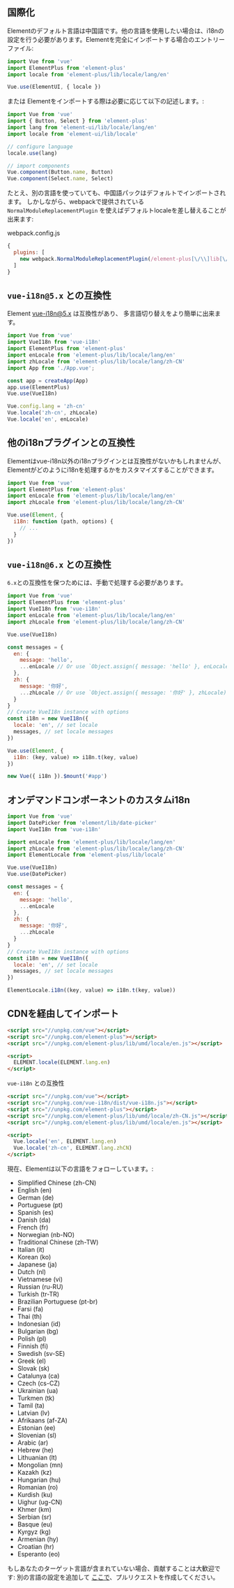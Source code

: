 ## 国際化

Elementのデフォルト言語は中国語です。他の言語を使用したい場合は、i18nの設定を行う必要があります。Elementを完全にインポートする場合のエントリーファイル:

```javascript
import Vue from 'vue'
import ElementPlus from 'element-plus'
import locale from 'element-plus/lib/locale/lang/en'

Vue.use(ElementUI, { locale })
```

または Elementをインポートする際は必要に応じて以下の記述します。:

```javascript
import Vue from 'vue'
import { Button, Select } from 'element-plus'
import lang from 'element-ui/lib/locale/lang/en'
import locale from 'element-ui/lib/locale'

// configure language
locale.use(lang)

// import components
Vue.component(Button.name, Button)
Vue.component(Select.name, Select)
```

たとえ、別の言語を使っていても、中国語パックはデフォルトでインポートされます。 しかしながら、webpackで提供されている `NormalModuleReplacementPlugin` を使えばデフォルトlocaleを差し替えることが出来ます:

webpack.config.js
```javascript
{
  plugins: [
    new webpack.NormalModuleReplacementPlugin(/element-plus[\/\\]lib[\/\\]locale[\/\\]lang[\/\\]zh-CN/, 'element-plus/lib/locale/lang/en')
  ]
}
```

## `vue-i18n@5.x` との互換性

Element  [vue-i18n@5.x](https://github.com/kazupon/vue-i18n) は互換性があり、 多言語切り替えをより簡単に出来ます。

```javascript
import Vue from 'vue'
import VueI18n from 'vue-i18n'
import ElementPlus from 'element-plus'
import enLocale from 'element-plus/lib/locale/lang/en'
import zhLocale from 'element-plus/lib/locale/lang/zh-CN'
import App from './App.vue';

const app = createApp(App)
app.use(ElementPlus)
Vue.use(VueI18n)

Vue.config.lang = 'zh-cn'
Vue.locale('zh-cn', zhLocale)
Vue.locale('en', enLocale)
```

## 他のi18nプラグインとの互換性
Elementはvue-i18n以外のi18nプラグインとは互換性がないかもしれませんが、Elementがどのようにi18nを処理するかをカスタマイズすることができます。

```javascript
import Vue from 'vue'
import ElementPlus from 'element-plus'
import enLocale from 'element-plus/lib/locale/lang/en'
import zhLocale from 'element-plus/lib/locale/lang/zh-CN'

Vue.use(Element, {
  i18n: function (path, options) {
    // ...
  }
})
```

## `vue-i18n@6.x` との互換性

`6.x`との互換性を保つためには、手動で処理する必要があります。

```javascript
import Vue from 'vue'
import ElementPlus from 'element-plus'
import VueI18n from 'vue-i18n'
import enLocale from 'element-plus/lib/locale/lang/en'
import zhLocale from 'element-plus/lib/locale/lang/zh-CN'

Vue.use(VueI18n)

const messages = {
  en: {
    message: 'hello',
    ...enLocale // Or use `Object.assign({ message: 'hello' }, enLocale)`
  },
  zh: {
    message: '你好',
    ...zhLocale // Or use `Object.assign({ message: '你好' }, zhLocale)`
  }
}
// Create VueI18n instance with options
const i18n = new VueI18n({
  locale: 'en', // set locale
  messages, // set locale messages
})

Vue.use(Element, {
  i18n: (key, value) => i18n.t(key, value)
})

new Vue({ i18n }).$mount('#app')
```

## オンデマンドコンポーネントのカスタムi18n

```js
import Vue from 'vue'
import DatePicker from 'element/lib/date-picker'
import VueI18n from 'vue-i18n'

import enLocale from 'element-plus/lib/locale/lang/en'
import zhLocale from 'element-plus/lib/locale/lang/zh-CN'
import ElementLocale from 'element-plus/lib/locale'

Vue.use(VueI18n)
Vue.use(DatePicker)

const messages = {
  en: {
    message: 'hello',
    ...enLocale
  },
  zh: {
    message: '你好',
    ...zhLocale
  }
}
// Create VueI18n instance with options
const i18n = new VueI18n({
  locale: 'en', // set locale
  messages, // set locale messages
})

ElementLocale.i18n((key, value) => i18n.t(key, value))
```

## CDNを経由してインポート

```html
<script src="//unpkg.com/vue"></script>
<script src="//unpkg.com/element-plus"></script>
<script src="//unpkg.com/element-plus/lib/umd/locale/en.js"></script>

<script>
  ELEMENT.locale(ELEMENT.lang.en)
</script>
```

`vue-i18n` との互換性

```html
<script src="//unpkg.com/vue"></script>
<script src="//unpkg.com/vue-i18n/dist/vue-i18n.js"></script>
<script src="//unpkg.com/element-plus"></script>
<script src="//unpkg.com/element-plus/lib/umd/locale/zh-CN.js"></script>
<script src="//unpkg.com/element-plus/lib/umd/locale/en.js"></script>

<script>
  Vue.locale('en', ELEMENT.lang.en)
  Vue.locale('zh-cn', ELEMENT.lang.zhCN)
</script>
```

現在、Elementは以下の言語をフォローしています。:
<ul class="language-list">
  <li>Simplified Chinese (zh-CN)</li>
  <li>English (en)</li>
  <li>German (de)</li>
  <li>Portuguese (pt)</li>
  <li>Spanish (es)</li>
  <li>Danish (da)</li>
  <li>French (fr)</li>
  <li>Norwegian (nb-NO)</li>
  <li>Traditional Chinese (zh-TW)</li>
  <li>Italian (it)</li>
  <li>Korean (ko)</li>
  <li>Japanese (ja)</li>
  <li>Dutch (nl)</li>
  <li>Vietnamese (vi)</li>
  <li>Russian (ru-RU)</li>
  <li>Turkish (tr-TR)</li>
  <li>Brazilian Portuguese (pt-br)</li>
  <li>Farsi (fa)</li>
  <li>Thai (th)</li>
  <li>Indonesian (id)</li>
  <li>Bulgarian (bg)</li>
  <li>Polish (pl)</li>
  <li>Finnish (fi)</li>
  <li>Swedish (sv-SE)</li>
  <li>Greek (el)</li>
  <li>Slovak (sk)</li>
  <li>Catalunya (ca)</li>
  <li>Czech (cs-CZ)</li>
  <li>Ukrainian (ua)</li>
  <li>Turkmen (tk)</li>
  <li>Tamil (ta)</li>
  <li>Latvian (lv)</li>
  <li>Afrikaans (af-ZA)</li>
  <li>Estonian (ee)</li>
  <li>Slovenian (sl)</li>
  <li>Arabic (ar)</li>
  <li>Hebrew (he)</li>
  <li>Lithuanian (lt)</li>
  <li>Mongolian (mn)</li>
  <li>Kazakh (kz)</li>
  <li>Hungarian (hu)</li>
  <li>Romanian (ro)</li>
  <li>Kurdish (ku)</li>
  <li>Uighur (ug-CN)</li>
  <li>Khmer (km)</li>
  <li>Serbian (sr)</li>
  <li>Basque (eu)</li>
  <li>Kyrgyz (kg)</li>
  <li>Armenian (hy)</li>
  <li>Croatian (hr)</li>
  <li>Esperanto (eo)</li>
</ul>

もしあなたのターゲット言語が含まれていない場合、貢献することは大歓迎です: 別の言語の設定を追加して [ここで](https://github.com/ElemeFE/element/tree/dev/src/locale/lang)、プルリクエストを作成してください。
